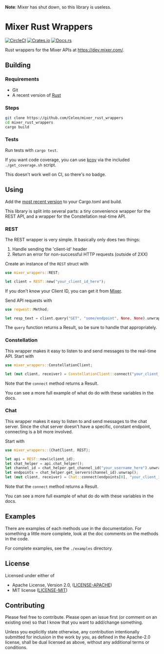 **Note**: Mixer has shut down, so this library is useless.

# Mixer Rust Wrappers

[![CircleCI](https://circleci.com/gh/Celeo/mixer_rust_wrappers.svg?style=svg)](https://circleci.com/gh/Celeo/mixer_rust_wrappers)
[![Crates.io](https://img.shields.io/crates/v/mixer_wrappers)](https://crates.io/crates/mixer_wrappers)
[![Docs.rs](https://docs.rs/mixer_wrappers/badge.svg)](https://docs.rs/mixer_wrappers/latest/mixer_wrappers/)

Rust wrappers for the Mixer APIs at https://dev.mixer.com/.

## Building

### Requirements

* Git
* A recent version of [Rust](https://www.rust-lang.org/tools/install)

### Steps

```sh
git clone https://github.com/Celeo/mixer_rust_wrappers
cd mixer_rust_wrappers
cargo build
```

### Tests

Run tests with `cargo test`.

If you want code coverage, you can use [kcov](https://github.com/SimonKagstrom/kcov) via the included `./get_coverage.sh` script.

This doesn't work well on CI, so there's no badge.

## Using

Add the [most recent version](https://crates.io/crates/mixer_wrappers) to your Cargo.toml and build.

This library is split into several parts: a tiny convenience wrapper for the REST API, and a wrapper for the Constellation real-time API.

### REST

The REST wrapper is very simple. It basically only does two things:

1. Handle sending the 'client-id' header
1. Return an error for non-successful HTTP requests (outside of 2XX)

Create an instance of the `REST` struct with

```rust
use mixer_wrappers::REST;

let client = REST::new("your_client_id_here");
```

If you don't know your Client ID, you can get it from [Mixer](https://mixer.com/lab/keypopup).

Send API requests with

```rust
use reqwest::Method;

let resp_text = client.query("GET", "some/endpoint", None, None).unwrap();
```

The `query` function returns a Result, so be sure to handle that appropriately.

### Constellation

This wrapper makes it easy to listen to and send messages to the real-time API. Start with

```rust
use mixer_wrappers::ConstellationClient;

let (mut client, receiver) = ConstellationClient::connect("your_client_id_here").unwrap();
```

Note that the `connect` method returns a Result.

You can see a more full example of what do do with these variables in the docs.

### Chat

This wrapper makes it easy to listen to and send messages to the chat server. Since the chat server
doesn't have a specific, constant endpoint, connecting is a bit more involved.

Start with

```rust
use mixer_wrappers::{ChatClient, REST};

let api = REST::new(&client_id);
let chat_helper = api.chat_helper();
let channel_id = chat_helper.get_channel_id("your_username_here").unwrap();
let endpoints = chat_helper.get_servers(channel_id).unwrap();
let (mut client, receiver) = Chat::connect(endpoints[0], "your_client_id_here").unwrap();
```

Note that the `connect` method returns a Result.

You can see a more full example of what do do with these variables in the docs.

## Examples

There are examples of each methods use in the documentation. For something a little more complete, look at the doc comments on the methods in the code.

For complete examples, see the `./examples` directory.

## License

Licensed under either of

* Apache License, Version 2.0, ([LICENSE-APACHE](LICENSE-APACHE))
* MIT license ([LICENSE-MIT](LICENSE-MIT))

## Contributing

Please feel free to contribute. Please open an issue first (or comment on an existing one) so that I know that you want to add/change something.

Unless you explicitly state otherwise, any contribution intentionally submitted for inclusion in the work by you, as defined in the Apache-2.0 license,
shall be dual licensed as above, without any additional terms or conditions.

